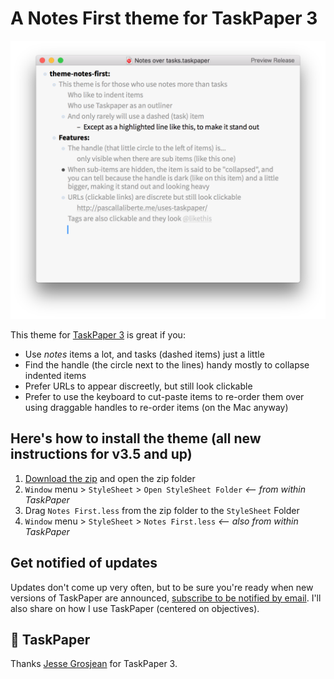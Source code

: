 # A Notes First theme for TaskPaper 3

![Preview of a taskpaper with the theme applied](preview.png)

This theme for [TaskPaper 3](http://www.taskpaper.com) is great if you:

* Use *notes* items a lot, and tasks (dashed items) just a little
* Find the handle (the circle next to the lines) handy mostly to collapse indented items
* Prefer URLs to appear discreetly, but still look clickable
* Prefer to use the keyboard to cut-paste items to re-order them over using draggable handles to re-order items (on the Mac anyway)

## Here's how to install the theme (all new instructions for v3.5 and up)

1. [Download the zip][download] and open the zip folder
2. `Window` menu > `StyleSheet` > `Open StyleSheet Folder` *<-- from within TaskPaper*
3. Drag `Notes First.less` from the zip folder to the `StyleSheet` Folder
4. `Window` menu > `StyleSheet` > `Notes First.less` *<-- also from within TaskPaper*

[download]: archive/3.5.zip

## Get notified of updates

Updates don't come up very often, but to be sure you're ready when new versions of TaskPaper are announced, [subscribe to be notified by email](http://pascallaliberte.me/uses-taskpaper/). I'll also share on how I use TaskPaper (centered on objectives).

## 💙 TaskPaper

Thanks [Jesse Grosjean](http://www.hogbaysoftware.com/about) for TaskPaper 3.
